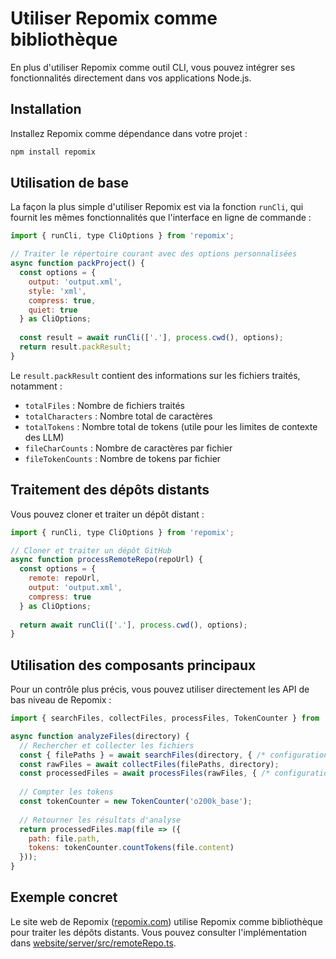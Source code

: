 # Utiliser Repomix comme bibliothèque

En plus d'utiliser Repomix comme outil CLI, vous pouvez intégrer ses fonctionnalités directement dans vos applications Node.js.

## Installation

Installez Repomix comme dépendance dans votre projet :

```bash
npm install repomix
```

## Utilisation de base

La façon la plus simple d'utiliser Repomix est via la fonction `runCli`, qui fournit les mêmes fonctionnalités que l'interface en ligne de commande :

```javascript
import { runCli, type CliOptions } from 'repomix';

// Traiter le répertoire courant avec des options personnalisées
async function packProject() {
  const options = {
    output: 'output.xml',
    style: 'xml',
    compress: true,
    quiet: true
  } as CliOptions;
  
  const result = await runCli(['.'], process.cwd(), options);
  return result.packResult;
}
```

Le `result.packResult` contient des informations sur les fichiers traités, notamment :
- `totalFiles` : Nombre de fichiers traités
- `totalCharacters` : Nombre total de caractères
- `totalTokens` : Nombre total de tokens (utile pour les limites de contexte des LLM)
- `fileCharCounts` : Nombre de caractères par fichier
- `fileTokenCounts` : Nombre de tokens par fichier

## Traitement des dépôts distants

Vous pouvez cloner et traiter un dépôt distant :

```javascript
import { runCli, type CliOptions } from 'repomix';

// Cloner et traiter un dépôt GitHub
async function processRemoteRepo(repoUrl) {
  const options = {
    remote: repoUrl,
    output: 'output.xml',
    compress: true
  } as CliOptions;
  
  return await runCli(['.'], process.cwd(), options);
}
```

## Utilisation des composants principaux

Pour un contrôle plus précis, vous pouvez utiliser directement les API de bas niveau de Repomix :

```javascript
import { searchFiles, collectFiles, processFiles, TokenCounter } from 'repomix';

async function analyzeFiles(directory) {
  // Rechercher et collecter les fichiers
  const { filePaths } = await searchFiles(directory, { /* configuration */ });
  const rawFiles = await collectFiles(filePaths, directory);
  const processedFiles = await processFiles(rawFiles, { /* configuration */ });
  
  // Compter les tokens
  const tokenCounter = new TokenCounter('o200k_base');
  
  // Retourner les résultats d'analyse
  return processedFiles.map(file => ({
    path: file.path,
    tokens: tokenCounter.countTokens(file.content)
  }));
}
```

## Exemple concret

Le site web de Repomix ([repomix.com](https://repomix.com)) utilise Repomix comme bibliothèque pour traiter les dépôts distants. Vous pouvez consulter l'implémentation dans [website/server/src/remoteRepo.ts](https://github.com/yamadashy/repomix/blob/main/website/server/src/remoteRepo.ts). 
